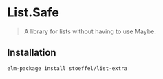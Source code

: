 List.Safe
=========

> A library for lists without having to use Maybe.


## Installation

`elm-package install stoeffel/list-extra`
